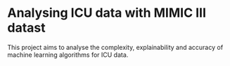# Analysing ICU data with MIMIC III datast

This project aims to analyse the complexity, explainability and accuracy of machine learning algorithms for ICU data.
